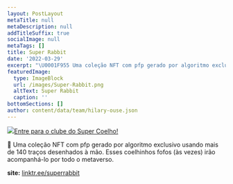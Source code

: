 ```yaml
---
layout: PostLayout
metaTitle: null
metaDescription: null
addTitleSuffix: true
socialImage: null
metaTags: []
title: Super Rabbit
date: '2022-03-29'
excerpt: "\U0001F955 Uma coleção NFT com pfp gerado por algoritmo exclusivo usando mais de 140 traços desenhados à mão. Esses coelhinhos fofos (às vezes) irão acompanhá-lo por todo o metaverso."
featuredImage:
  type: ImageBlock
  url: /images/Super-Rabbit.png
  altText: Super Rabbit
  caption: ''
bottomSections: []
author: content/data/team/hilary-ouse.json
---
```

[![](/images/cover%20super%20rabbit.png)Entre para o clube do Super Coelho!](https://discord.com/invite/4pnZBXsxT2)

🥕 Uma coleção NFT com pfp gerado por algoritmo exclusivo usando mais de 140 traços desenhados à mão. Esses coelhinhos fofos (às vezes) irão acompanhá-lo por todo o metaverso.

**site:** [linktr.ee/superrabbit](linktr.ee/superrabbit)
